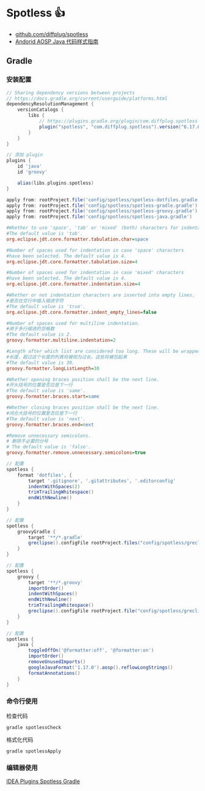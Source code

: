 # Spotless 👍

- [github.com/diffplug/spotless](https://github.com/diffplug/spotless)
- [Andorid AOSP Java 代码样式指南](https://source.android.com/docs/setup/contribute/code-style?hl=zh-cn)

## Gradle

### 安装配置

```groovy title="settings.gradle"
// Sharing dependency versions between projects
// https://docs.gradle.org/current/userguide/platforms.html
dependencyResolutionManagement {
    versionCatalogs {
        libs {
            // https://plugins.gradle.org/plugin/com.diffplug.spotless
            plugin("spotless", "com.diffplug.spotless").version("6.17.0")
        }
    }
}
```

```groovy title="build.gradle"
// 添加 plugin
plugins {
    id 'java'
    id 'groovy'

    alias(libs.plugins.spotless)
}

apply from: rootProject.file('config/spotless/spotless-dotfiles.gradle')
apply from: rootProject.file('config/spotless/spotless-gradle.gradle')
apply from: rootProject.file('config/spotless/spotless-groovy.gradle')
apply from: rootProject.file('config/spotless/spotless-java.gradle')

```

```ini title="config/spotless/greclipse.properties"
#Whether to use 'space', 'tab' or 'mixed' (both) characters for indentation.
#The default value is 'tab'.
org.eclipse.jdt.core.formatter.tabulation.char=space

#Number of spaces used for indentation in case 'space' characters
#have been selected. The default value is 4.
org.eclipse.jdt.core.formatter.tabulation.size=4

#Number of spaces used for indentation in case 'mixed' characters
#have been selected. The default value is 4.
org.eclipse.jdt.core.formatter.indentation.size=4

#Whether or not indentation characters are inserted into empty lines.
#是否在空行中插入缩进字符
#The default value is 'true'.
org.eclipse.jdt.core.formatter.indent_empty_lines=false

#Number of spaces used for multiline indentation.
#用于多行缩进的空格数
#The default value is 2.
groovy.formatter.multiline.indentation=2

#Length after which list are considered too long. These will be wrapped.
#长度，超过这个长度的列表将被视为过长。这些将被包起来
#The default value is 30.
groovy.formatter.longListLength=30

#Whether opening braces position shall be the next line.
#开头括号的位置是否应是下一行
#The default value is 'same'.
groovy.formatter.braces.start=same

#Whether closing braces position shall be the next line.
#闭合大括号的位置是否应是下一行
#The default value is 'next'.
groovy.formatter.braces.end=next

#Remove unnecessary semicolons.
# 删除不必要的分号
# The default value is 'false'.
groovy.formatter.remove.unnecessary.semicolons=true

```

```groovy title="config/spotless/spotless-dotfiles.gradle"
// 配置
spotless {
    format 'dotfiles', {
        target '.gitignore', '.gitattributes', '.editorconfig'
        indentWithSpaces(2)
        trimTrailingWhitespace()
        endWithNewline()
    }
}

```

```groovy title="config/spotless/spotless-gradle.gradle"
// 配置
spotless {
    groovyGradle {
        target '**/*.gradle'
        greclipse().configFile rootProject.files("config/spotless/greclipse.properties")
    }
}

```

```groovy title="config/spotless/spotless-groovy.gradle"
// 配置
spotless {
    groovy {
        target '**/*.groovy'
        importOrder()
        indentWithSpaces()
        endWithNewline()
        trimTrailingWhitespace()
        greclipse().configFile rootProject.file("config/spotless/greclipse.properties")
    }
}

```

```groovy title="config/spotless/spotless-java.gradle"
// 配置
spotless {
    java {
        toggleOffOn('@formatter:off', '@formatter:on')
        importOrder()
        removeUnusedImports()
        googleJavaFormat('1.17.0').aosp().reflowLongStrings()
        formatAnnotations()
    }
}

```

### 命令行使用

检查代码

```shell
gradle spotlessCheck
```

格式化代码

```shell
gradle spotlessApply
```

### 编辑器使用

[IDEA Plugins Spotless Gradle](https://plugins.jetbrains.com/plugin/18321-spotless-gradle)
